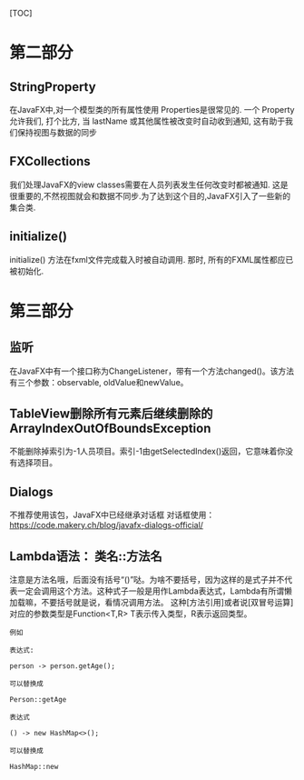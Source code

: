 [TOC]
# 第二部分
## StringProperty
在JavaFX中,对一个模型类的所有属性使用 Properties是很常见的. 一个 Property 允许我们, 打个比方, 当 lastName 或其他属性被改变时自动收到通知, 这有助于我们保持视图与数据的同步

## FXCollections
我们处理JavaFX的view classes需要在人员列表发生任何改变时都被通知. 这是很重要的,不然视图就会和数据不同步.为了达到这个目的,JavaFX引入了一些新的集合类.

## initialize()
initialize() 方法在fxml文件完成载入时被自动调用. 那时, 所有的FXML属性都应已被初始化.

# 第三部分
## 监听
在JavaFX中有一个接口称为ChangeListener，带有一个方法changed()。该方法有三个参数：observable, oldValue和newValue。

## TableView删除所有元素后继续删除的ArrayIndexOutOfBoundsException
不能删除掉索引为-1人员项目。索引-1由getSelectedIndex()返回，它意味着你没有选择项目。

## Dialogs
不推荐使用该包，JavaFX中已经继承对话框
对话框使用：https://code.makery.ch/blog/javafx-dialogs-official/

## Lambda语法： 类名::方法名
注意是方法名哦，后面没有括号“()”哒。为啥不要括号，因为这样的是式子并不代表一定会调用这个方法。这种式子一般是用作Lambda表达式，Lambda有所谓懒加载嘛，不要括号就是说，看情况调用方法。
这种[方法引用]或者说[双冒号运算]对应的参数类型是Function<T,R> T表示传入类型，R表示返回类型。
```
例如

表达式:

person -> person.getAge();

可以替换成

Person::getAge

表达式

() -> new HashMap<>();

可以替换成

HashMap::new
```